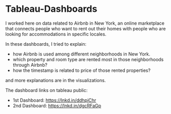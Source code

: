 # Tableau-Dashboards


I worked here on data related to Airbnb in New York, an online marketplace that connects people who want to rent out their homes with people who are looking for accommodations in specific locales.

In these dashboards, I tried to explain:
- how Airbnb is used among different neighborhoods in New York.
- which property and room type are rented most in those neighborhoods through Airbnb?
- how the timestamp is related to price of those rented properties?

and more explanations are in the visualizations.


The dashboard links on tableau public:
- 1st Dashboard: https://lnkd.in/ddhpjChr
- 2nd Dashboard: https://lnkd.in/dgcRFaGp
